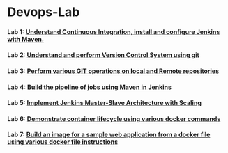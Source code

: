 # Devops-Lab

#### Lab 1: [ Understand Continuous Integration, install and configure Jenkins with Maven.](/Docs/2.md)
#### Lab 2: [Understand and perform Version Control System using git](/Docs/3.md)
#### Lab 3: [Perform various GIT operations on local and Remote repositories](/Docs/4.md)
#### Lab 4: [Build the pipeline of jobs using Maven in Jenkins](/Docs/5.md)
#### Lab 5: [Implement Jenkins Master-Slave Architecture with Scaling](/Docs/6.md)
#### Lab 6: [Demonstrate container lifecycle using various docker commands](/Docs/7.md)
#### Lab 7: [Build an image for a sample web application from a docker file using various docker file instructions](/Docs/8.md)

